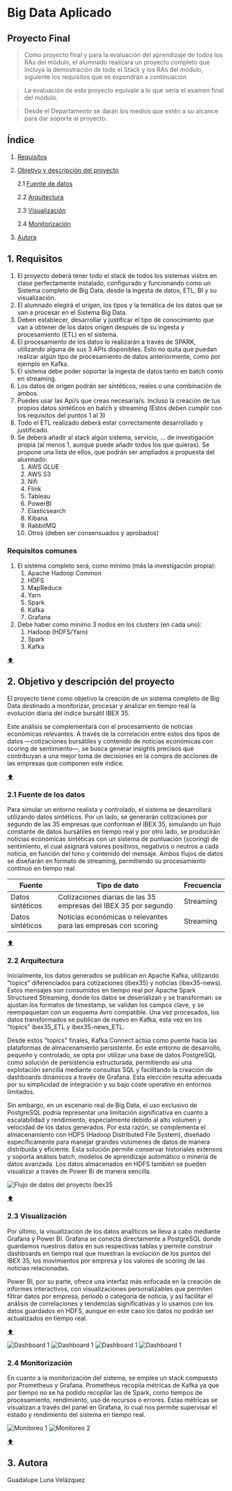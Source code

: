 # Big Data Aplicado
## Proyecto Final

> Como proyecto final y para la evaluación del aprendizaje de todos los RAs del módulo, el alumnado realizara un proyecto completo que incluya la demostración de todo el Stack y los RAs del módulo, siguiente los requisitos que se expondrán a continuación

> La evaluación de este proyecto equivale a lo que sería el examen final del módulo.

> Desde el Departamento se darán los medios que estén a su alcance para dar soporte al proyecto.

## Índice
1. [Requisitos](#1-requisitos)
2. [Objetivo y descripción del proyecto](#2-objetivo-y-descripción-del-proyecto)

   2.1  [Fuente de datos](#21-fuente-de-los-datos)

   2.2  [Arquitectura](#22-arquitectura)

   2.3  [Visualización](#23-visualización)

   2.4  [Monitorización](#24-monitorización)

3. [Autora](#3-autora)

## 1. Requisitos

1. El proyecto deberá tener todo el stack de todos los sistemas vistos en clase perfectamente instalado, configurado y funcionando como un Sistema completo de Big Data, desde la ingesta de datos, ETL, BI y su visualización.
2. El alumnado elegirá el origen, los tipos y la temática de los datos que se van a procesar en el Sistema Big Data.
3. Deben establecer, desarrollar y justificar el tipo de conocimiento que van a obtener de los datos origen después de su ingesta y procesamiento (ETL) en el sistema. 
4. El procesamiento de los datos lo realizarán a través de SPARK, utilizando alguna de sus 3 APIs disponibles. Esto no quita que puedan realizar algún tipo de procesamiento de datos anteriormente, como por ejemplo en Kafka.
5. El sistema debe poder soportar la ingesta de datos tanto en batch como en streaming.
6. Los datos de origen podrán ser sintéticos, reales o una combinación de ambos.
7. Puedes usar las Api/s que creas necesaria/s. Incluso la creación de tus propios datos sintéticos en batch y streaming (Estos deben cumplir con los requisitos del puntos 1 al 3)
8. Todo el ETL realizado deberá estar correctamente desarrollado y justificado.
9. Se deberá añadir al stack algún sistema, servicio, ... de investigación propia (al menos 1, aunque puede añadir todos los que quieras). Se propone una lista de ellos, que podrán ser ampliados a propuesta del alumnado:
   1. AWS GLUE
   2. AWS S3
   3. Nifi
   4. Flink
   5. Tableau
   6. PowerBI
   7. Elasticsearch
   8. Kibana
   9.  RabbitMQ
   10. Otros (deben ser consensuados y aprobados)


### Requisitos comunes

1. El sistema completo será, como mínimo (más la investigación propia):
   1. Apache Hadoop Common
   2. HDFS
   3. MapReduce
   4. Yarn
   5. Spark
   6. Kafka
   7. Grafana
2. Debe haber como mínimo 3 nodos en los clusters (en cada uno):
   1. Hadoop (HDFS/Yarn)
   2. Spark
   3. Kafka

[:arrow_up:](#creación-de-microservicios-y-una-canalización-de-cicd-con-aws)

## 2. Objetivo y descripción del proyecto

El proyecto tiene como objetivo la creación de un sistema completo de Big Data destinado a monitorizar, procesar y analizar en tiempo real la evolución diaria del índice bursátil IBEX 35.

Este análisis se complementará con el procesamiento de noticias económicas relevantes. A través de la correlación entre estos dos tipos de datos —cotizaciones bursátiles y contenido de noticias económicas con scoring de sentimiento—, se busca generar insights precisos que contribuyan a una mejor toma de decisiones en la compra de acciones de las empresas que componen este índice.

[:arrow_up:](#creación-de-microservicios-y-una-canalización-de-cicd-con-aws)

### 2.1 Fuente de los datos

Para simular un entorno realista y controlado, el sistema se desarrollará utilizando datos sintéticos. Por un lado, se generarán cotizaciones por segundo de las 35 empresas que conforman el IBEX 35, simulando un flujo constante de datos bursátiles en tiempo real y por otro lado, se producirán noticias económicas sintéticas con un sistema de puntuación (scoring) de sentimiento, el cual asignará valores positivos, negativos o neutros a cada noticia, en función del tono y contenido del mensaje. Ambos flujos de datos se diseñarán en formato de streaming, permitiendo su procesamiento continuo en tiempo real.

| Fuente | Tipo de dato | Frecuencia |
| ------ | ------------ | ---------- |
| Datos sintéticos | Cotizaciones diarias de las 35 empresas del IBEX 35 por segundo | Streaming |
| Datos sintéticos | Noticias económicas o relevantes para las empresas con scoring | Streaming |

[:arrow_up:](#creación-de-microservicios-y-una-canalización-de-cicd-con-aws)

### 2.2 Arquitectura

Inicialmente, los datos generados se publican en Apache Kafka, utilizando "topics" diferenciados para cotizaciones (ibex35) y noticias (ibex35-news). Estos mensajes son consumidos en tiempo real por Apache Spark Structured Streaming, donde los datos se deserializan y se transforman: se ajustan los formatos de timestamp, se validan los campos clave, y se reempaquetan con un esquema Avro compatible. Una vez procesados, los datos transformados se publican de nuevo en Kafka, esta vez en los "topics" ibex35_ETL y ibex35-news_ETL.

Desde estos "topics" finales, Kafka Connect actúa como puente hacia las plataformas de almacenamiento persistente. En este entorno de desarrollo, pequeño y controlado, se opta por utilizar una base de datos PostgreSQL como solución de persistencia estructurada, permitiendo así una explotación sencilla mediante consultas SQL y facilitando la creación de dashboards dinámicos a través de Grafana. Esta elección resulta adecuada por su simplicidad de integración y su bajo coste operativo en entornos limitados.

Sin embargo, en un escenario real de Big Data, el uso exclusivo de PostgreSQL podría representar una limitación significativa en cuanto a escalabilidad y rendimiento, especialmente debido al alto volumen y velocidad de los datos generados. Por esta razón, se complementa el almacenamiento con HDFS (Hadoop Distributed File System), diseñado específicamente para manejar grandes volúmenes de datos de manera distribuida y eficiente. Esta solución permite conservar historiales extensos y soporta análisis batch, modelos de aprendizaje automático o minería de datos avanzada. Los datos almacenados en HDFS también se pueden visualizar a través de Power Bi de manera sencilla.

![Flujo de datos del proyecto Ibex35](img/flujo-datos.png)

[:arrow_up:](#creación-de-microservicios-y-una-canalización-de-cicd-con-aws)

### 2.3 Visualización

Por último, la visualización de los datos analíticos se lleva a cabo mediante Grafana y Power BI. Grafana se conecta directamente a PostgreSQL donde guardamos nuestros datos en sus respectivas tablas y permite construir dashboards en tiempo real que muestran la evolución de los puntos del IBEX 35, los movimientos por empresa y los valores de scoring de las noticias relacionadas. 

Power BI, por su parte, ofrece una interfaz más enfocada en la creación de informes interactivos, con visualizaciones personalizables que permiten filtrar datos por empresa, periodo o categoría de noticia, y así facilitar el análisis de correlaciones y tendencias significativas y lo usamos con los datos guardados en HDFS, aunque en este caso los datos no podrán ser actualizados en tiempo real.

[:arrow_up:](#creación-de-microservicios-y-una-canalización-de-cicd-con-aws)

![Dashboard 1](img/dashboard1.png)
![Dashboard 1](img/dashboard2.png)
![Dashboard 1](img/dashboard3.png)
![Dashboard 1](img/dashboard4.png)

### 2.4 Monitorización

En cuanto a la monitorización del sistema, se emplea un stack compuesto por Prometheus y Grafana. Prometheus recopila métricas de Kafka ya que por tiempo no se ha podido recopilar las de Spark, como tiempos de procesamiento, rendimiento, uso de recursos o errores. Estas métricas se visualizan a través del panel en Grafana, lo cual nos permite supervisar el estado y rendimiento del sistema en tiempo real.

![Monitoreo 1](img/monitoreo1.png)
![Monitoreo 2](img/monitoreo2.png)

[:arrow_up:](#creación-de-microservicios-y-una-canalización-de-cicd-con-aws)

## 3. Autora

Guadalupe Luna Velázquez
